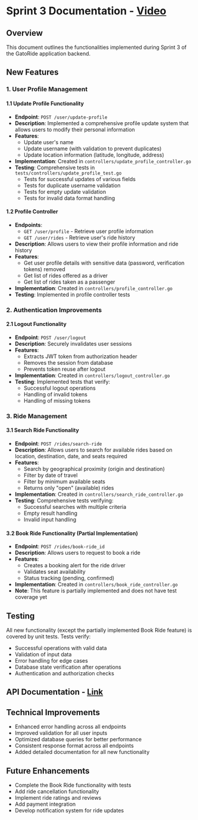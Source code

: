 # Sprint 3 Documentation - [Video](#)

## Overview
This document outlines the functionalities implemented during Sprint 3 of the GatoRide application backend.

## New Features

### 1. User Profile Management

#### 1.1 Update Profile Functionality
- **Endpoint**: `POST /user/update-profile`
- **Description**: Implemented a comprehensive profile update system that allows users to modify their personal information
- **Features**:
  - Update user's name
  - Update username (with validation to prevent duplicates)
  - Update location information (latitude, longitude, address)
- **Implementation**: Created in `controllers/update_profile_controller.go`
- **Testing**: Comprehensive tests in `tests/controllers/update_profile_test.go`
  - Tests for successful updates of various fields
  - Tests for duplicate username validation
  - Tests for empty update validation
  - Tests for invalid data format handling

#### 1.2 Profile Controller
- **Endpoints**: 
  - `GET /user/profile` - Retrieve user profile information
  - `GET /user/rides` - Retrieve user's ride history
- **Description**: Allows users to view their profile information and ride history
- **Features**:
  - Get user profile details with sensitive data (password, verification tokens) removed
  - Get list of rides offered as a driver
  - Get list of rides taken as a passenger
- **Implementation**: Created in `controllers/profile_controller.go` 
- **Testing**: Implemented in profile controller tests

### 2. Authentication Improvements

#### 2.1 Logout Functionality
- **Endpoint**: `POST /user/logout`
- **Description**: Securely invalidates user sessions
- **Features**:
  - Extracts JWT token from authorization header
  - Removes the session from database
  - Prevents token reuse after logout
- **Implementation**: Created in `controllers/logout_controller.go`
- **Testing**: Implemented tests that verify:
  - Successful logout operations
  - Handling of invalid tokens
  - Handling of missing tokens

### 3. Ride Management

#### 3.1 Search Ride Functionality
- **Endpoint**: `POST /rides/search-ride`
- **Description**: Allows users to search for available rides based on location, destination, date, and seats required
- **Features**:
  - Search by geographical proximity (origin and destination)
  - Filter by date of travel
  - Filter by minimum available seats
  - Returns only "open" (available) rides
- **Implementation**: Created in `controllers/search_ride_controller.go`
- **Testing**: Comprehensive tests verifying:
  - Successful searches with multiple criteria
  - Empty result handling
  - Invalid input handling

#### 3.2 Book Ride Functionality (Partial Implementation)
- **Endpoint**: `POST /rides/book-ride_id`
- **Description**: Allows users to request to book a ride
- **Features**:
  - Creates a booking alert for the ride driver
  - Validates seat availability
  - Status tracking (pending, confirmed)
- **Implementation**: Created in `controllers/book_ride_controller.go`
- **Note**: This feature is partially implemented and does not have test coverage yet

## Testing

All new functionality (except the partially implemented Book Ride feature) is covered by unit tests. Tests verify:

- Successful operations with valid data
- Validation of input data
- Error handling for edge cases
- Database state verification after operations
- Authentication and authorization checks

## API Documentation - [Link](#)

## Technical Improvements
- Enhanced error handling across all endpoints
- Improved validation for all user inputs
- Optimized database queries for better performance
- Consistent response format across all endpoints
- Added detailed documentation for all new functionality

## Future Enhancements
- Complete the Book Ride functionality with tests
- Add ride cancellation functionality
- Implement ride ratings and reviews
- Add payment integration
- Develop notification system for ride updates